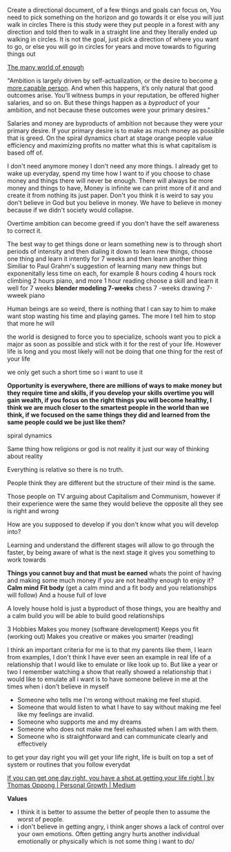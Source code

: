 



Create a directional document, of a few things and goals can focus on,
You need to pick something on the horizon and go towards it or else you will just walk in circles
There is this study were they put people in a forest with any direction and told then to walk in a straight line and they literally ended up walking in circles. 
It is not the goal, just pick a direction of where you want to go, or else you will go in circles for years and move towards to figuring things out


[The many world of enough](https://moretothat.com/the-many-worlds-of-enough/)

"Ambition is largely driven by self-actualization, or the desire to become [a more capable person](https://moretothat.com/the-staircase-of-the-self/). And when this happens, it’s only natural that good outcomes arise. You’ll witness bumps in your reputation, be offered higher salaries, and so on. But these things happen as a _byproduct_ of your ambition, and not because these outcomes were your primary desires."

Salaries and money are byproducts of ambition not because they were your primary desire.
If your primary desire is to make as much money as possible that is greed.
On the spiral dynamics chart at stage orange people value efficiency and maximizing profits no matter what this is what capitalism is based off of.

I don't need anymore money I don't need any more things. I already get to wake up everyday, spend my time how I want to if you choose to chase money and things there will never be enough. There will always be more money and things to have, 
Money is infinite we can print more of it and and create it from nothing its just paper.
Don't you think it is weird to say you don't believe in God but you believe in money. We have to believe in money because if we didn't society would collapse.

Overtime ambition can become greed if you don't have the self awareness to correct it.


The best way to get things done or learn something new is to through short periods of intensity and then dialing it down to learn new things, choose one thing and learn it intently for 7 weeks and then learn another thing
Similiar to Paul Grahm's suggestion of learning many new things but exponenitally less time on each, for example 8 hours coding 4 hours rock climbing 2 hours piano, and more 1 hour reading 
choose a skill and learn it well for 7 weeks
**blender modeling 7-weeks**
chess 7 -weeks
drawing 7-wweek
piano


Human beings are so weird, there is nothing that I can say to him to make want stop wasting his time and playing games. The more I tell him to stop that more he will 

the world is designed to force you to specialize, schools want you to pick a major as soon as possible and stick with it for the rest of your life. However life is long and you most likely will not be doing that one thing for the rest of your life 


we only get such a short time so i want to use it 



**Opportunity is everywhere, there are millions of ways to make money but they require time and skills, if you develop your skills overtime you will gain wealth, if you focus on the right things you will become healthy, I think we are much closer to the smartest people in the world than we think, if we focused on the same things they did and learned from the same people could we be just like them?**

spiral dynamics

Same thing how religions or god is not reality it just our way of thinking about reality

Everything is relative so there is no truth.

People think they are different but the structure of their mind is the same.

Those people on TV arguing about Capitalism and Communism, however if their experience were the same they would believe the opposite all they see is right and wrong


How are you supposed to develop if you don't know what you will develop into? 

Learning and understand the different stages will allow to go through the faster, by being aware of what is the next stage it gives you something to work towards



**Things you cannot buy and that must be earned**
whats the point of having and making some much money if you are not healthy enough to enjoy it?
**Calm mind**
**Fit body**
(get a calm mind and a fit body and you relationships will follow)
And a house full of love

A lovely house hold is just a byproduct of those things, you are healthy and a calm build you will be able to build good relationships

3 Hobbies
Makes you money (software development)
Keeps you fit (working out)
Makes you creative or makes you smarter (reading)



I think an important criteria for me is to that my parents like them,
I learn from examples, I don't think I have ever seen an example in real life of a relationship that I would like to emulate or like look up to.
But like a year or two I remember watching a show that really showed a relationship that i would like to emulate
all i want is to have someone believe in me at the times when i don't believe in myself 

- Someone who tells me I'm wrong without making me feel stupid. 
- Someone that would listen to what I have to say without making me feel like my feelings are invalid.
- Someone who supports me and my dreams
- Someone who does not make me feel exhausted when I am with them.
- Someone who is straightforward and can communicate clearly and effectively


to get your day right you will get your life right, life is built on top a set of system or routines that you follow everydat

[If you can get one day right, you have a shot at getting your life right | by Thomas Oppong | Personal Growth | Medium](https://medium.com/personal-growth/if-you-can-get-one-day-right-you-have-a-shot-at-getting-your-life-right-523b12758d16)

**Values**

- I think it is better to assume the better of people then to assume the worst of people.
- i don't believe in getting angry, i think anger shows a lack of control over your own emotions. Often getting angry hurts another individual emotionally or physically which is not some thing i want to do/


